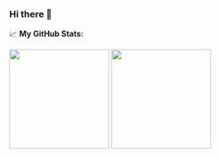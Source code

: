 ###     Hi there 👋


📈 **My GitHub Stats:**

<p>
  <img height="180em" src="https://github-readme-stats.vercel.app/api?username=B1boid&show_icons=true&hide_border=true&&count_private=true&include_all_commits=true&theme=graywhite" />
  <img height="180em" src="https://github-readme-stats.vercel.app/api/top-langs/?username=b1boid&show_icons=true&hide_border=true&layout=compact&langs_count=6&theme=graywhite"/>
</p>

<!--
**B1boid/B1boid** is a ✨ _special_ ✨ repository because its `README.md` (this file) appears on your GitHub profile.

Here are some ideas to get you started:

- 🔭 I’m currently working on ...
- 🌱 I’m currently learning ...
- 👯 I’m looking to collaborate on ...
- 🤔 I’m looking for help with ...
- 💬 Ask me about ...
- 📫 How to reach me: ...
- 😄 Pronouns: ...
- ⚡ Fun fact: ...
-->
